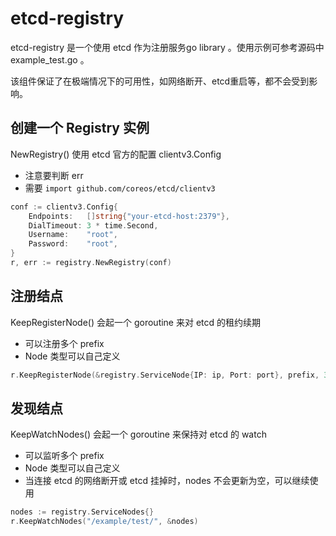 # etcd-registry

etcd-registry 是一个使用 etcd 作为注册服务go library 。使用示例可参考源码中 example_test.go 。

该组件保证了在极端情况下的可用性，如网络断开、etcd重启等，都不会受到影响。

## 创建一个 Registry 实例

NewRegistry() 使用 etcd 官方的配置 clientv3.Config
- 注意要判断 err
- 需要 `import github.com/coreos/etcd/clientv3`

``` go
conf := clientv3.Config{
    Endpoints:   []string{"your-etcd-host:2379"},
    DialTimeout: 3 * time.Second,
    Username:    "root",
    Password:    "root",
}
r, err := registry.NewRegistry(conf)
```

## 注册结点
KeepRegisterNode() 会起一个 goroutine 来对 etcd 的租约续期
- 可以注册多个 prefix
- Node 类型可以自己定义

``` go
r.KeepRegisterNode(&registry.ServiceNode{IP: ip, Port: port}, prefix, 3*time.Second)
```

## 发现结点
KeepWatchNodes() 会起一个 goroutine 来保持对 etcd 的 watch
- 可以监听多个 prefix
- Node 类型可以自己定义
- 当连接 etcd 的网络断开或 etcd 挂掉时，nodes 不会更新为空，可以继续使用

``` go
nodes := registry.ServiceNodes{}
r.KeepWatchNodes("/example/test/", &nodes)
```
